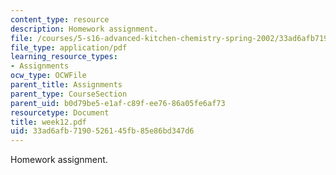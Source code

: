 ```yaml
---
content_type: resource
description: Homework assignment.
file: /courses/5-s16-advanced-kitchen-chemistry-spring-2002/33ad6afb7190526145fb85e86bd347d6_week12.pdf
file_type: application/pdf
learning_resource_types:
- Assignments
ocw_type: OCWFile
parent_title: Assignments
parent_type: CourseSection
parent_uid: b0d79be5-e1af-c89f-ee76-86a05fe6af73
resourcetype: Document
title: week12.pdf
uid: 33ad6afb-7190-5261-45fb-85e86bd347d6
---
```

Homework assignment.

